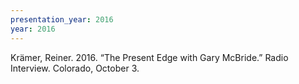 ```yaml
---
presentation_year: 2016
year: 2016
---
```


Krämer, Reiner. 2016. “The Present Edge with Gary McBride.” Radio Interview. Colorado, October 3.